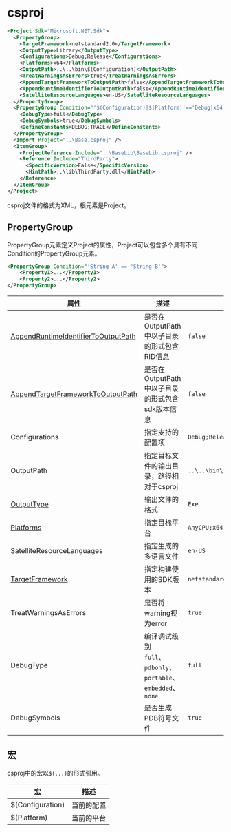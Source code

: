# csproj

``` XML
<Project Sdk="Microsoft.NET.Sdk">
  <PropertyGroup>
    <TargetFramework>netstandard2.0</TargetFramework>
    <OutputType>Library</OutputType>
    <Configurations>Debug;Release</Configurations>
    <Platforms>x64</Platforms>
    <OutputPath>..\..\bin\$(Configuration)</OutputPath>
    <TreatWarningsAsErrors>true</TreatWarningsAsErrors>
    <AppendTargetFrameworkToOutputPath>false</AppendTargetFrameworkToOutputPath>
    <AppendRuntimeIdentifierToOutputPath>false</AppendRuntimeIdentifierToOutputPath>
    <SatelliteResourceLanguages>en-US</SatelliteResourceLanguages>
  </PropertyGroup>
  <PropertyGroup Condition="'$(Configuration)|$(Platform)'=='Debug|x64'">
    <DebugType>full</DebugType>
    <DebugSymbols>true</DebugSymbols>
    <DefineConstants>DEBUG;TRACE</DefineConstants>
  </PropertyGroup>
  <Import Project="..\Base.csproj" />
  <ItemGroup>
    <ProjectReference Include="..\BaseLib\BaseLib.csproj" />
    <Reference Include="ThirdParty">
      <SpecificVersion>False</SpecificVersion>
      <HintPath>..\lib\ThirdParty.dll</HintPath>
    </Reference>
  </ItemGroup>
</Project>
```

csproj文件的格式为XML，根元素是Project。

## PropertyGroup


PropertyGroup元素定义Project的属性，Project可以包含多个具有不同Condition的PropertyGroup元素。

```XML
<PropertyGroup Condition="'String A' == 'String B'">
    <Property1>...</Property1>
    <Property2>...</Property2>
</PropertyGroup>
```

| 属性 | 描述 | 示例 |
|---|---|---|
| [AppendRuntimeIdentifierToOutputPath](AppendRuntimeIdentifierToOutputPath.md) | 是否在OutputPath中以子目录的形式包含RID信息 | `false` |
| [AppendTargetFrameworkToOutputPath](AppendTargetFrameworkToOutputPath.md) | 是否在OutputPath中以子目录的形式包含sdk版本信息 | `false` |
| Configurations | 指定支持的配置项 | `Debug;Release` |
| OutputPath | 指定目标文件的输出目录，路径相对于csproj | `..\..\bin\$(Configuration)` |
| [OutputType](OutputType.md) | 输出文件的格式 | `Exe` |
| [Platforms](Platforms.md) | 指定目标平台 | `AnyCPU;x64` |
| SatelliteResourceLanguages | 指定生成的多语言文件 | `en-US` |
| [TargetFramework](TargetFramework.md) | 指定构建使用的SDK版本 | `netstandard2.0` |
| TreatWarningsAsErrors | 是否将warning视为error | `true` |
| DebugType | 编译调试级别<br/>`full`、`pdbonly`、`portable`、`embedded`、`none` | `full` |
| DebugSymbols | 是否生成PDB符号文件 | `true` |

## 宏

csproj中的宏以`$(...)`的形式引用。

| 宏 | 描述 |
|---|---|
| $(Configuration) | 当前的配置 |
| $(Platform) | 当前的平台 |


